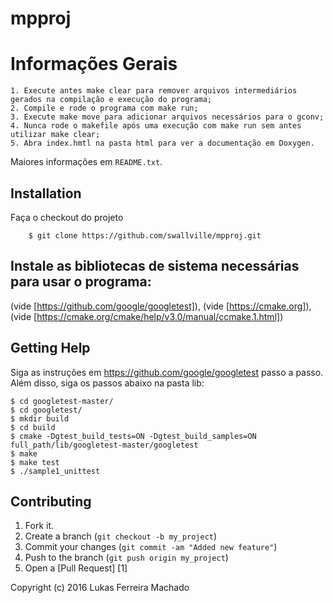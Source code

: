# mpproj
Informações Gerais
==========================
	1. Execute antes make clear para remover arquivos intermediários gerados na compilação e execução do programa;
	2. Compile e rode o programa com make run;
	3. Execute make move para adicionar arquivos necessários para o gconv;
	4. Nunca rode o makefile após uma execução com make run sem antes utilizar make clear; 
	5. Abra index.hmtl na pasta html para ver a documentação em Doxygen.
	
Maiores informações em ``README.txt``.

Installation
---------------
Faça o checkout do projeto
 
        $ git clone https://github.com/swallville/mpproj.git

Instale as bibliotecas de sistema necessárias para usar o programa:
--------------------------------------------------------------------
(vide [https://github.com/google/googletest]), (vide [https://cmake.org]), (vide [https://cmake.org/cmake/help/v3.0/manual/ccmake.1.html])

Getting Help
-----------------

Siga as instruções em https://github.com/google/googletest passo a passo. Além disso, siga os passos abaixo na pasta lib:
  ```
$ cd googletest-master/
$ cd googletest/
$ mkdir build
$ cd build
$ cmake -Dgtest_build_tests=ON -Dgtest_build_samples=ON full_path/lib/googletest-master/googletest
$ make
$ make test
$ ./sample1_unittest
  ```
Contributing
-----------------
1. Fork it.
2. Create a branch (`git checkout -b my_project`)
3. Commit your changes (`git commit -am "Added new feature"`)
4. Push to the branch (`git push origin my_project`)
5. Open a [Pull Request] [1]

Copyright (c) 2016 Lukas Ferreira Machado
